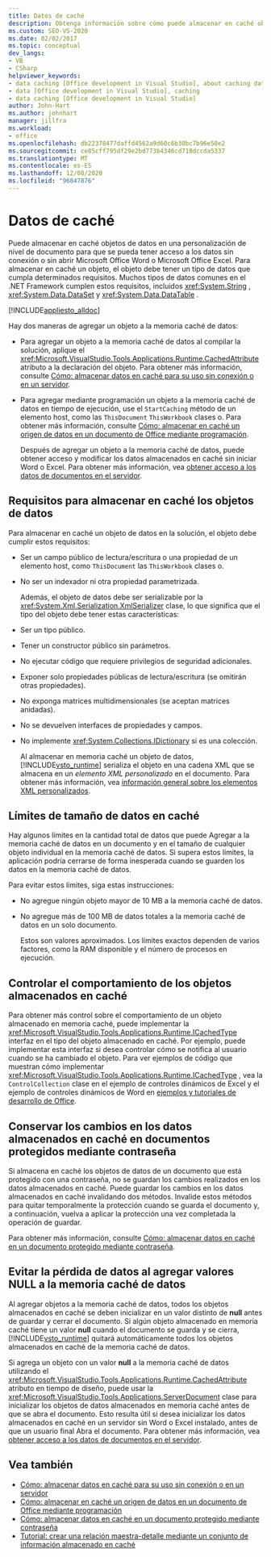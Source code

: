 ```yaml
---
title: Datos de caché
description: Obtenga información sobre cómo puede almacenar en caché objetos de datos en una personalización de nivel de documento para que se pueda tener acceso a los datos sin conexión o sin abrir Microsoft Office Word o Excel.
ms.custom: SEO-VS-2020
ms.date: 02/02/2017
ms.topic: conceptual
dev_langs:
- VB
- CSharp
helpviewer_keywords:
- data caching [Office development in Visual Studio], about caching data
- data [Office development in Visual Studio], caching
- data caching [Office development in Visual Studio]
author: John-Hart
ms.author: johnhart
manager: jillfra
ms.workload:
- office
ms.openlocfilehash: db22378477daffd4562a9d60c6b30bc7b96e58e2
ms.sourcegitcommit: ce85cff795df29e2bd773b4346cd718dccda5337
ms.translationtype: MT
ms.contentlocale: es-ES
ms.lasthandoff: 12/08/2020
ms.locfileid: "96847876"
---
```

# <a name="cache-data"></a>Datos de caché
  Puede almacenar en caché objetos de datos en una personalización de nivel de documento para que se pueda tener acceso a los datos sin conexión o sin abrir Microsoft Office Word o Microsoft Office Excel. Para almacenar en caché un objeto, el objeto debe tener un tipo de datos que cumpla determinados requisitos. Muchos tipos de datos comunes en el .NET Framework cumplen estos requisitos, incluidos <xref:System.String> , <xref:System.Data.DataSet> y <xref:System.Data.DataTable> .

 [!INCLUDE[appliesto_alldoc](../vsto/includes/appliesto-alldoc-md.md)]

 Hay dos maneras de agregar un objeto a la memoria caché de datos:

- Para agregar un objeto a la memoria caché de datos al compilar la solución, aplique el <xref:Microsoft.VisualStudio.Tools.Applications.Runtime.CachedAttribute> atributo a la declaración del objeto. Para obtener más información, consulte [Cómo: almacenar datos en caché para su uso sin conexión o en un servidor](../vsto/how-to-cache-data-for-use-offline-or-on-a-server.md).

- Para agregar mediante programación un objeto a la memoria caché de datos en tiempo de ejecución, use el `StartCaching` método de un elemento host, como las `ThisDocument` `ThisWorkbook` clases o. Para obtener más información, consulte [Cómo: almacenar en caché un origen de datos en un documento de Office mediante programación](../vsto/how-to-programmatically-cache-a-data-source-in-an-office-document.md).

  Después de agregar un objeto a la memoria caché de datos, puede obtener acceso y modificar los datos almacenados en caché sin iniciar Word o Excel. Para obtener más información, vea [obtener acceso a los datos de documentos en el servidor](../vsto/accessing-data-in-documents-on-the-server.md).

## <a name="requirements-for-data-objects-to-be-cached"></a>Requisitos para almacenar en caché los objetos de datos
 Para almacenar en caché un objeto de datos en la solución, el objeto debe cumplir estos requisitos:

- Ser un campo público de lectura/escritura o una propiedad de un elemento host, como `ThisDocument` las `ThisWorkbook` clases o.

- No ser un indexador ni otra propiedad parametrizada.

  Además, el objeto de datos debe ser serializable por la <xref:System.Xml.Serialization.XmlSerializer> clase, lo que significa que el tipo del objeto debe tener estas características:

- Ser un tipo público.

- Tener un constructor público sin parámetros.

- No ejecutar código que requiere privilegios de seguridad adicionales.

- Exponer solo propiedades públicas de lectura/escritura (se omitirán otras propiedades).

- No exponga matrices multidimensionales (se aceptan matrices anidadas).

- No se devuelven interfaces de propiedades y campos.

- No implemente <xref:System.Collections.IDictionary> si es una colección.

  Al almacenar en memoria caché un objeto de datos, [!INCLUDE[vsto_runtime](../vsto/includes/vsto-runtime-md.md)] serializa el objeto en una cadena XML que se almacena en un *elemento XML personalizado* en el documento. Para obtener más información, vea [información general sobre los elementos XML personalizados](../vsto/custom-xml-parts-overview.md).

## <a name="cached-data-size-limits"></a>Límites de tamaño de datos en caché
 Hay algunos límites en la cantidad total de datos que puede Agregar a la memoria caché de datos en un documento y en el tamaño de cualquier objeto individual en la memoria caché de datos. Si supera estos límites, la aplicación podría cerrarse de forma inesperada cuando se guarden los datos en la memoria caché de datos.

 Para evitar estos límites, siga estas instrucciones:

- No agregue ningún objeto mayor de 10 MB a la memoria caché de datos.

- No agregue más de 100 MB de datos totales a la memoria caché de datos en un solo documento.

  Estos son valores aproximados. Los límites exactos dependen de varios factores, como la RAM disponible y el número de procesos en ejecución.

## <a name="control-the-behavior-of-cached-objects"></a>Controlar el comportamiento de los objetos almacenados en caché
 Para obtener más control sobre el comportamiento de un objeto almacenado en memoria caché, puede implementar la <xref:Microsoft.VisualStudio.Tools.Applications.Runtime.ICachedType> interfaz en el tipo del objeto almacenado en caché. Por ejemplo, puede implementar esta interfaz si desea controlar cómo se notifica al usuario cuando se ha cambiado el objeto. Para ver ejemplos de código que muestran cómo implementar <xref:Microsoft.VisualStudio.Tools.Applications.Runtime.ICachedType> , vea la `ControlCollection` clase en el ejemplo de controles dinámicos de Excel y el ejemplo de controles dinámicos de Word en [ejemplos y tutoriales de desarrollo de Office](../vsto/office-development-samples-and-walkthroughs.md).

## <a name="persist-changes-to-cached-data-in-password-protected-documents"></a>Conservar los cambios en los datos almacenados en caché en documentos protegidos mediante contraseña
 Si almacena en caché los objetos de datos de un documento que está protegido con una contraseña, no se guardan los cambios realizados en los datos almacenados en caché. Puede guardar los cambios en los datos almacenados en caché invalidando dos métodos. Invalide estos métodos para quitar temporalmente la protección cuando se guarda el documento y, a continuación, vuelva a aplicar la protección una vez completada la operación de guardar.

 Para obtener más información, consulte [Cómo: almacenar datos en caché en un documento protegido mediante contraseña](../vsto/how-to-cache-data-in-a-password-protected-document.md).

## <a name="prevent-data-loss-when-adding-null-values-to-the-data-cache"></a>Evitar la pérdida de datos al agregar valores NULL a la memoria caché de datos
 Al agregar objetos a la memoria caché de datos, todos los objetos almacenados en caché se deben inicializar en un valor distinto de **null** antes de guardar y cerrar el documento. Si algún objeto almacenado en memoria caché tiene un valor **null** cuando el documento se guarda y se cierra, [!INCLUDE[vsto_runtime](../vsto/includes/vsto-runtime-md.md)] quitará automáticamente todos los objetos almacenados en caché de la memoria caché de datos.

 Si agrega un objeto con un valor **null** a la memoria caché de datos utilizando el <xref:Microsoft.VisualStudio.Tools.Applications.Runtime.CachedAttribute> atributo en tiempo de diseño, puede usar la <xref:Microsoft.VisualStudio.Tools.Applications.ServerDocument> clase para inicializar los objetos de datos almacenados en memoria caché antes de que se abra el documento. Esto resulta útil si desea inicializar los datos almacenados en caché en un servidor sin Word o Excel instalado, antes de que un usuario final Abra el documento. Para obtener más información, vea [obtener acceso a los datos de documentos en el servidor](../vsto/accessing-data-in-documents-on-the-server.md).

## <a name="see-also"></a>Vea también
- [Cómo: almacenar datos en caché para su uso sin conexión o en un servidor](../vsto/how-to-cache-data-for-use-offline-or-on-a-server.md)
- [Cómo: almacenar en caché un origen de datos en un documento de Office mediante programación](../vsto/how-to-programmatically-cache-a-data-source-in-an-office-document.md)
- [Cómo: almacenar datos en caché en un documento protegido mediante contraseña](../vsto/how-to-cache-data-in-a-password-protected-document.md)
- [Tutorial: crear una relación maestra-detalle mediante un conjunto de información almacenado en caché](../vsto/walkthrough-creating-a-master-detail-relation-using-a-cached-dataset.md)
